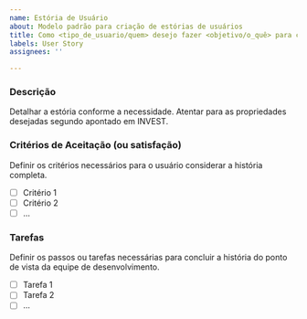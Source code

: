 ```yaml
---
name: Estória de Usuário
about: Modelo padrão para criação de estórias de usuários
title: Como <tipo_de_usuario/quem> desejo fazer <objetivo/o_quê> para conseguir <benefício/por_quê>
labels: User Story
assignees: ''

---
```


### Descrição
Detalhar a estória conforme a necessidade.
Atentar para as propriedades desejadas segundo apontado em INVEST.

### Critérios de Aceitação (ou satisfação)
Definir os critérios necessários para o usuário considerar a história completa.
 - [ ] Critério 1
 - [ ] Critério 2
 - [ ] ...

### Tarefas
Definir os passos ou tarefas necessárias para concluir a história do ponto de vista da equipe de desenvolvimento.
 - [ ] Tarefa 1
 - [ ] Tarefa 2
 - [ ] ...
